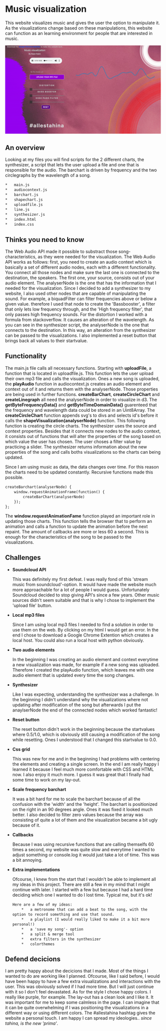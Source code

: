 # Music visualization
This website visualizes music and gives the user the option to manipulate it. As the visualizations change based on these manipulations, this website can function as an learning environment for people that are interested in music.

![](https://github.com/noamrubin22/finalproject/blob/master/doc/screenshot.png)

## An overview
Looking at my files you will find scripts for the 2 different charts, the synthesizer, a script that lets the user upload a file and one that is responsible for the audio. The barchart is driven by frequency and the two circlegraphs by the wavelength of a song.

	* 	main.js
	*	audiocontext.js
	* 	barchart.js
	* 	shapechart.js
	* 	uploadfile.js
	*	line.js
	*	synthesizer.js
	*	index.html
	*	index.css


## Thinks you need to know 
The Web Audio API made it possible to substract those song-characteristics, as they were needed for the visualization. The Web Audio API works as follows: first, you need to create an audio context which is basically a set of different audio nodes, each with a different functionality. You connect all those nodes and make sure the last one is connected to the destination, the speakers. The first one, your source, consists out of your audio element. The analyserNode is the one that has the information that I needed for the visualization. Since I decided to add a synthesizer to my website, I also used other nodes that are capable of manipulating the sound. For example, a biquadFilter can filter frequencies above or below a given value. therefore I used that node to create the 'Bassbooster', a filter that only lets low frequency through, and the 'High frequency filter', that only passes high frequency sounds. For the distortion I worked with a formula from stackoverflow. It causes an alteration of the wavelength. As you can see in the synthesizer script, the analyserNode is the one that connects to the destination. In this way, an alteration from the synthesizer can be passed to the visualizations.
I also implemented a reset button that brings back all values to their startvalue.

## Functionality
The main.js file calls all necessary functions. Starting with **uploadFile**, a function that is located in uploadfile.js. This function lets the user upload their own mp3 file and calls the visualization. Ones a new song is uploaded, the **playAudio** function in audiocontext.js creates an audio element and context out of it and returns them with the analyserNode. Those properties are being used in further functions. **createBarChart**, **createCircleChart** and **createLinegraph** all need the analyserNode in order to visualize in d3. The **getByteFrequencyData()** and **getByteTimeDomainData()** guarenteed that the frequency and wavelength data could be stored in an Uint8Array. The **createCircleChart** function appends svg's to divs and selects id's before it calls the **shapeVisualization(analyserNode)** function. This following function is creating the circle charts. The synthesizer uses the source and context properties. Besides that it connects new nodes to the audio context, it consists out of functions that will alter the properties of the song based on which value the user has chosen. The user choses a filter value by practicing a slider. The synthesizer returns information about the new properties of the song and calls boths visualizations so the charts can being updated.

Since I am using music as data, the data changes over time. For this reason the charts need to be updated constantly. Recursive functions 
made this possible.

	createBarchart(analyserNode) {
		window.requestAnimationFrame(function() {
			createBarChart(analyserNode)
		});
	};


The **window.requestAnimationFame** function played an important role in updating those charts. This function tells the browser that to perform an animation and calls a function to update the animation before the next repaint. The amount of callbacks are more or less 60 a second. This is enough for the characteristics of the song to be passed to the visualizations. 

## Challenges
*	**Soundcloud API**

	This was definitely my first defeat. I was really fond of this 'stream music from soundcloud'-option. It would have made the website much more approachable for a lot of people I would guess. Unfortunately Soundcloud decided to stop giving API's since a few years. Other music sources didn't seem suitable and that is why I chose to implement the 'upload file' button. 

*	**Local mp3 files**

	Since I am using local mp3 files I needed to find a solution in order to use them on the web. By clicking on my html I would get an error. In the end I chose to download a Google Chrome Extention which creates a local host. You could also run a local host with python obviously.

*	**Two audio elements**

	In the beginning I was creating an audio element and context everytime a new visualization was made, for example if a new song was uploaded. Therefore I created the playAudio function, which leaves me with one audio element that is updated every time the song changes. 
	
*	**Synthesizer**

	Like I was expecting, understanding the synthesizer was a challenge. In the beginning I didn't understand why the visualizations where not updating after modification of the song but afterwards I put the anaylserNode the end of the connected nodes which worked fantastic! 

*	**Reset button**

	The reset button didn't work in the beginning because the startvalues where 0.5/1.0, which is obviously still causing a modification of the song while resetting. Ones I understood that I changed this startvalue to 0.0. 

*	**Css grid**
	
	This was new for me and in the beginning I had problems with centering the elements and creating a single screen. In the end I am really happy I learned it because I feel much more comfortable with CSS and HTML now. I also enjoy it much more. I guess it was great that I finally had some time to work on my lay-out. 

*	**Scale frequency barchart**

	It was a bit hard for me to scale the barchart because of all the confusion with the 'width' and the 'height'. The barchart is positionized on the right in an 90 degrees angle. Ones it was fixed it looked much better. I also decided to filter zero values because the array was consisting of quite a lot of them and the visualization became a bit ugly because of it.

*	**Callbacks**

	Because I was using recursive functions that are calling themselfs 60 times a second, my website was quite slow and everytime I wanted to adjust something or console.log it would just take a lot of time. This was a bit annoying. 

*	**Extra implementations**

	Ofcourse, I knew from the start that I wouldn't be able to implement all my ideas in this project. There are still a few in my mind that I might continue with later. I started with a few but because I had a hard time deciding which one I wanted to do I lost time. Typical me, but it's ok!

		Here are a few of my ideas:
			*	a metronome that can add a beat to the song, with the option to record something and use that sound. 
			*	a playlist (I would really liked to make it a bit more personal!)
			*	a 'save my song'- option
			*	a split & merge tool 
			*	extra filters in the synthesizer
			*	colorthemes

## Defend decicions 
I am pretty happy about the decicions that I made. Most of the things I wanted to do are working like I planned. Ofcourse, like I said before, I would have been happy to have a few extra visualizations and interactions with the user. This was obviously solved if I had more time. But I will just continue with it so I don't feel devastated. As for the style I chose happy colors. I really like purple, for example. The lay-out has a clean look and I like it. It was important for me to keep some calmless in the page. I can imagine that it can be quite overwhelming if I was positioning the visualizations in a different way or using different colors. The #allestahina hashtag gives the website a personal touch. I am happy I can spread my ideologies.. *since tahina, is the new 'prima'*.
